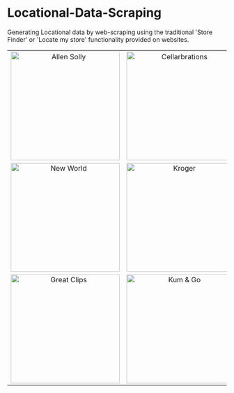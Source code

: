 # Locational-Data-Scraping
Generating Locational data by web-scraping using the traditional 'Store Finder' or 'Locate my store' functionality provided on websites.


| | | |
|:-------------------------:|:-------------------------:|:-------------------------:|
|<img width="250" alt="Allen Solly" src="https://imagescdn.allensolly.com/img/app/brands/superapp/Icons/header_brand_logo_AS.png">|<img width="250" alt="Cellarbrations" src="https://storage.googleapis.com/images-alm-prd-2dbbbe6.alm.prd.v8.commerce.mi9cloud.com/web/img/primary-logo.png">|<img width="250" alt="Four Square" src="https://www.foursquare.co.nz/media/215/logo_north.gif">|
|<img width="250" alt="New World" src="https://www.newworld.co.nz/-/media/Project/Sitecore/Brands/Brand-New-World/nw-logo.svg">|<img width="250" alt="Kroger" src="https://i1.wp.com/whnt.com/wp-content/uploads/sites/20/2019/11/s116658925.jpg?resize=2560%2C1440&ssl=1">|<img width="250" alt="Peter England" src="https://imagescdn.peterengland.com/img/app/brands/superapp/Icons/header_brand_logo_PE.png">|
|<img width="250" alt="Great Clips" src="https://fontmeme.com/images/great-clips-font.png">|<img width="250" alt="Kum & Go" src="https://upload.wikimedia.org/wikipedia/commons/thumb/5/51/Kum_%26_Go_logo.svg/800px-Kum_%26_Go_logo.png">|


